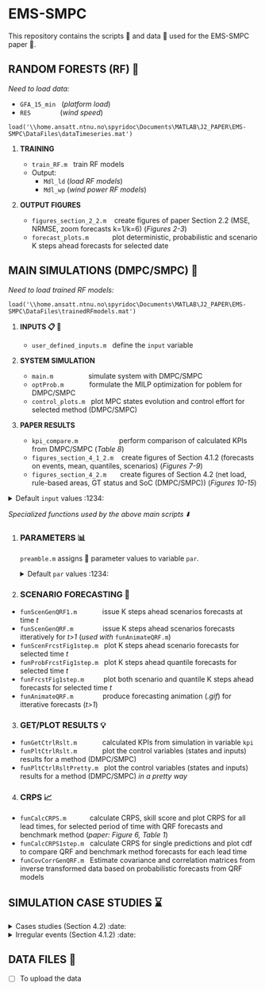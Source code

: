 # EMS-SMPC # 
 This repository contains the scripts :scroll: and data :open_file_folder: used for the EMS-SMPC paper :page_facing_up:.
 
 ## RANDOM FORESTS (RF) :deciduous_tree: ## 
 
  _Need to load data:_
  
  - `GFA_15_min` &nbsp;&nbsp;(_platform load_)
  - `RES` &nbsp;&nbsp;&nbsp;&nbsp;&nbsp;&nbsp;&nbsp;&nbsp;&nbsp;&nbsp;&nbsp;&nbsp;&nbsp; (_wind speed_)
 
 `load('\\home.ansatt.ntnu.no\spyridoc\Documents\MATLAB\J2_PAPER\EMS-SMPC\DataFiles\dataTimeseries.mat')`
 
  1. __TRAINING__
       * `train_RF.m` &nbsp; train RF models
       * Output: 
         - `Mdl_ld` (_load RF models_)
         - `Mdl_wp` (_wind power RF models_)

  2. __OUTPUT FIGURES__  
       * `figures_section_2_2.m` &nbsp;&nbsp; create figures of paper Section 2.2 (MSE, NRMSE, zoom forecasts k=1/k=6) (_Figures 2-3_)
       * `forecast_plots.m` &nbsp;&nbsp;&nbsp;&nbsp;&nbsp;&nbsp;&nbsp;&nbsp;&nbsp;&nbsp; plot deterministic, probabilistic and scenario K steps ahead forecasts for selected date

 
 ## MAIN SIMULATIONS (DMPC/SMPC)  :notebook_with_decorative_cover: ##
 _Need to load trained RF models:_
 
 `load('\\home.ansatt.ntnu.no\spyridoc\Documents\MATLAB\J2_PAPER\EMS-SMPC\DataFiles\trainedRFmodels.mat')`

 1. __INPUTS :clipboard: :floppy_disk:__
    * `user_defined_inputs.m` &nbsp; define the <code>input</code> variable

 2. __SYSTEM SIMULATION__  
    * `main.m` &nbsp;&nbsp;&nbsp;&nbsp;&nbsp;&nbsp;&nbsp;&nbsp;&nbsp;&nbsp;&nbsp;&nbsp;&nbsp;&nbsp;&nbsp;&nbsp; simulate system with DMPC/SMPC
    * `optProb.m` &nbsp;&nbsp;&nbsp;&nbsp;&nbsp;&nbsp;&nbsp;&nbsp;&nbsp;&nbsp;&nbsp; formulate the MILP optimization for poblem for DMPC/SMPC
    * `control_plots.m` &nbsp; plot MPC states evolution and control effort for selected method (DMPC/SMPC)

 3. __PAPER RESULTS__  
    * `kpi_compare.m` &nbsp;&nbsp;&nbsp;&nbsp;&nbsp;&nbsp;&nbsp;&nbsp;&nbsp;&nbsp;&nbsp;&nbsp;&nbsp;&nbsp;&nbsp;&nbsp;&nbsp;&nbsp;&nbsp; perform comparison of calculated KPIs from DMPC/SMPC (_Table 8_)
    * `figures_section_4_1_2.m` &nbsp;&nbsp; create figures of Section 4.1.2 (forecasts on events, mean, quantiles, scenarios) (_Figures 7-9_)
    * `figures_section_4_2.m` &nbsp;&nbsp;&nbsp;&nbsp;&nbsp; create figures of Section 4.2 (net load, rule-based areas, GT status and SoC (DMPC/SMPC)) (_Figures 10-15_)



 <details>
  <summary> Default <code>input</code> values :1234:</summary>

  * `input.startingDay  = 100`
  * `input.durationDays = 1`
  * `input.giveStartingTime = 0`              % {0, 1}
  * `inut.startingTime = 7630`
  * `input.doAnimation = 0`                   % {0, 1}
  * `input.animationVar = 'load'`             % {'load', 'wind'}
  * `input.randomSeed = 24`
  * `input.method = 'scn_frcst'`              % {'point_frcst', 'scn_frcst'}
  * `input.degradWeight = 'noWeight'`         % {'noWeight','none', 'normal', 'low', 'medium', 'high'}
  * `input.N_steps = 300`
  * `input.N_prd = 6`                         % {_MPC simulation_, _CRPS calculation_} = {6, 12}
  * `input.lgdLocationDstrb = 'southwest'`
  * `input.lgdLocationIgtOn = 'southeast'`
  * `input.lgdLocationSoC = 'southeast'`

</details>
   

 _Specialized functions used by the above main scripts :arrow_down:_
 
 1. ### PARAMETERS :bar_chart: ###
    `preamble.m` assigns :paperclip: parameter values to variable <code>par</code>.

    <details>
     <summary> Default <code>par</code> values  :1234:</summary>
 
     <br/>
 
     __Geenric__ 
     * `par.Ts = 15`                                     % Timestep (minutes)
     * `par.dol2eur    = 0.89`                           % dollars to euros conversion
     * `par.rhoGas     = 0.717`                          % Natural Gas density [kg/m^3]
 
     <br/>
 
      __Sets__
     * `par.N_pwl = 11`      % # of discretization points for PieceWise Linear approx.
     * `par.N_gt  = 4`       % # of Gas Turbines
     * `par.N_scn = 10`      % # of scenarios
 
     <br/>
 
      __Random forests__
     * `par.leafSizeIdx = 1`
     * `par.lamda       = 0.5`
     * `par.tau         = linspace(0,1,21)`
     * `par.lagsNum     = 6`
 
     <br/>
 
     __Cost coeeficicents__
     * `par.c_dump     = 10*100`                         % artificial cost (per unit of dumped power per period)
     * `par.c_soc_dev  = 0*10*100*100`                   % artificial cost (per unit of absolute SoC deviation in the end)
     * `par.c_fuel     = 0.24/par.rhoGas * par.dol2eur`  % [euros/kgGas]
     * `par.c_gt_srt   = 1217`                           % [euros/GTstart]
     * `par.c_gt_ON    = 5000`                           % [euros/GT_ON sattus]
     * `par.c_Bat_rpl  = par.degradWeight * 500000 * par.dol2eur`     % replacement cost [euros/MWh]
     * `par.c_Bat_res  = par.degradWeight * 50000  * par.dol2eur`     % residual value [euros/MWh]
 
     <br/>
 
     __Gas Turbines__
     * `par.P_gt_nom  = 20.2`                   % Nominal GT power rating
     * `par.P_gt_min  = 0.20 * par.P_gt_nom`
     * `par.P_gt_max  = 1.09 * par.P_gt_nom`
     * `par.gt_RR     = par.P_gt_max`           % Ramping Rate
     * `par.spinRes   = 1.05`
     * `par.idleFuel  = 172*0.2*20.2+984`       % [kg/h] coming from min GT fuel consumption (linear curve) - intercept @ no load: 172*0.2*20.2+984
     * `par.P_gt_data = linspace(par.P_gt_min,par.P_gt_max,par.N_pwl)`
     * `par.fuel_data = (0.5109 * par.P_gt_data.^2 -20.933 .* par.P_gt_data + 433.83)`   % [kg/MWh]
 
     <br/>
 
     __BESS__
     * `par.eta_ch     = 0.95`        % charging efficieny
     * `par.eta_dis    = 0.95`        % discharging efficieny
     * `par.P_bat_max  = 5`           % power rating [MW] nominal: 5
     * `par.E_bat_max  = 10`          % capacity rating [MWh] nominal: 10
     * `par.socUPlim   = 0.8`         % up SoC limit [-]
     * `par.socDOWNlim = 0.2`         % down SoC limit [-]
     * `par.SoC_ref    = 0.5`         % reference SoC 
 
      <br/>
 
      __Degradation__
     * `par.batLifetime = 10`        % Lifetime expectancy of battery
     * `par.a           = 1591.1`    % Proportional constant of cycling curve
     * `par.k           = 2.089`     % Exponent of cycling curve
     * `ar.DoD_data    = linspace(0,1,par.N_pwl)'`        % Depth-Of-Discharge [0-1]
     * `par.Ncyc        = par.a*par.DoD_data.^(-par.k)`     % Cycle lifetime (# of cycles)
     * `par.rho_data    = 100*100./par.Ncyc`               % Percentage degradation [%] - (times 100 for scaling purposes)

   </details>
       
    
 2. ### SCENARIO FORECASTING :crystal_ball: ###
   - `funScenGenQRF1.m` &nbsp;&nbsp;&nbsp;&nbsp;&nbsp;&nbsp;&nbsp;&nbsp;&nbsp;&nbsp;&nbsp; issue  K steps ahead scenarios forecasts at time _t_
   - `funScenGenQRF.m` &nbsp;&nbsp;&nbsp;&nbsp;&nbsp;&nbsp;&nbsp;&nbsp;&nbsp;&nbsp;&nbsp;&nbsp;&nbsp; issue K steps ahead scenarios forecasts itteratively for _t>1_ (_used with_ `funAnimateQRF.m`)
   - `funScenFrcstFig1step.m` &nbsp; plot K steps ahead scenario forecasts for selected time _t_
   - `funProbFrcstFig1step.m` &nbsp; plot K steps ahead quantile forecasts for selected time _t_
   - `funFrcstFig1step.m` &nbsp;&nbsp;&nbsp;&nbsp;&nbsp;&nbsp;&nbsp;&nbsp; plot both scenario and quantile K steps ahead forecasts for selected time _t_
   - `funAnimateQRF.m` &nbsp;&nbsp;&nbsp;&nbsp;&nbsp;&nbsp;&nbsp;&nbsp;&nbsp;&nbsp;&nbsp;&nbsp;&nbsp; produce forecasting animation (_.gif_) for itterative forecasts (_t>1_)              

 3. ### GET/PLOT RESULTS :bulb: ###
   - `funGetCtrlRslt.m` &nbsp;&nbsp;&nbsp;&nbsp;&nbsp;&nbsp;&nbsp;&nbsp;&nbsp;&nbsp;&nbsp; calculated KPIs from simulation in variable <code>kpi</code> 
   - `funPltCtrlRslt.m` &nbsp;&nbsp;&nbsp;&nbsp;&nbsp;&nbsp;&nbsp;&nbsp;&nbsp;&nbsp;&nbsp; plot the control variables (states and inputs) results for a method (DMPC/SMPC) 
   - `funPltCtrlRsltPretty.m` &nbsp; plot the control variables (states and inputs) results for a method (DMPC/SMPC) _in a pretty way_

 4. ### CRPS :chart_with_upwards_trend: ###
   - `funCalcCRPS.m` &nbsp;&nbsp;&nbsp;&nbsp;&nbsp;&nbsp;&nbsp;&nbsp;&nbsp;&nbsp; calculate CRPS, skill score and plot CRPS for all lead times, for selected period of                                                                                             time with QRF forecasts and benchmark method (_paper: Figure 6, Table 1_)
   - `funCalcCRPS1step.m` &nbsp; calculate CRPS for single predictions and plot cdf to compare QRF and benchmark method forecasts for each lead time
   - `funCovCorrGenQRF.m` &nbsp; Estimate covariance and correlation matrices from inverse transformed data based on probabilistic forecasts from QRF models


## SIMULATION CASE STUDIES :hourglass: ##

<details>
  <summary>Cases studies (Section 4.2) :date:</summary>
  
 
  <code>input.durationDays</code> = 1 and <code>input.giveStartingTime</code> = 0          
 
  * <code>input.startingDay</code>=100 (10 April)
  * <code>input.startingDay</code>=118 (27 April)
  * <code>input.startingDay</code>=226 (14 August)
  * <code>input.startingDay</code>=61 (02 March)
  * <code>input.startingDay</code>=166 (15 June)
  * <code>input.startingDay</code>=160 (09 June)

</details>


<details>
  <summary>Irregular events (Section 4.1.2) :date:</summary>
  
 
  <code>input.durationDays</code> = 0 and <code>input.giveStartingTime</code> = 1  
 
  __Load__ 
  * <code>inut.startingTime</code>= 7630
  * <code>inut.startingTime</code>= 7635
  * <code>inut.startingTime</code>= 7636
  * <code>inut.startingTime</code>= 7709
 
   __Wind__ 
  * <code>inut.startingTime</code>= 7646
  * <code>inut.startingTime</code>= 7647
  * <code>inut.startingTime</code>= 7648
  * <code>inut.startingTime</code>= 7749
 
  * <code>inut.startingTime</code>= 7760
  * <code>inut.startingTime</code>= 7761
  * <code>inut.startingTime</code>= 7762
  * <code>inut.startingTime</code>= 7763

</details>

## DATA FILES :open_file_folder: ##
- [ ] To upload the data
